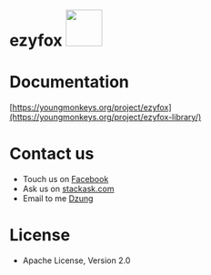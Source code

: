 # ezyfox <img src="https://github.com/youngmonkeys/ezyfox/blob/master/logo.png" width="64" />

# Documentation

[https://youngmonkeys.org/project/ezyfox](https://youngmonkeys.org/project/ezyfox-library/)

# Contact us

- Touch us on [Facebook](https://www.facebook.com/youngmonkeys.org)
- Ask us on [stackask.com](https://stackask.com)
- Email to me [Dzung](mailto:itprono3@gmail.com)

# License

- Apache License, Version 2.0
